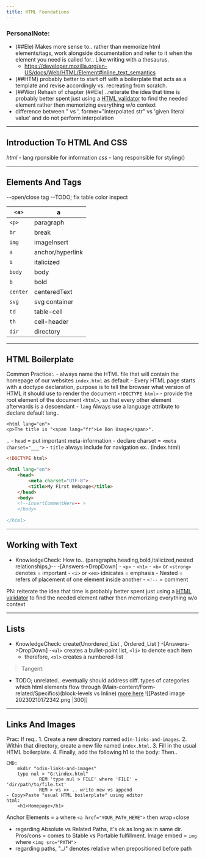 ```yaml
---
title: HTML Foundations
---
```


### PersonalNote:
- (##Ele) Makes more sense to.. rather than memorize html elements/tags, work alongside documentation and refer to it when the element you need is called for.. Like writing with a thesaurus. 
	- https://developer.mozilla.org/en-US/docs/Web/HTML/Element#inline_text_semantics
- (##HTM) probably better to start off with a boilerplate that acts as a template and revise accordingly vs. recreating from scratch. 
- (##Wor) Rehash of chapter (##Ele) ..reiterate the idea that time is probably better spent just using a [HTML validator](https://validator.w3.org/) to find the needed element rather then memorizing everything w/o context 
- difference between " vs ', former="interpolated str" vs 'given literal value' and do not perform interpolation 

---
##  Introduction To HTML And CSS
*html* - lang rponsible for information 
*css* - lang responsible for styling()

---
## Elements And Tags

--open/close tag
--TODO; fix table color inspect

| `<a>`   | a                |
| ------- | ---------------- |
| `<p>`   | paragraph        |
| `br`    | break            |
| `img`   | imageInsert      |
| `a`     | anchor/hyperlink |
| `i`     | italicized       |
| `body` | body |
| `b`    | bold |
|`center` | centeredText       |
| `svg`   | svg container    |
| `td`    | table-cell       |
| `th`    | cell-header      |
| `dir`   | directory        |

---
## HTML Boilerplate
Common Practice:.
	- always name the HTML file that will contain the homepage of our websites `index.html` as default
	- Every HTML page starts with a doctype declaration, purpose is to tell the browser what version of HTML it should use to render the document `<!DOCTYPE html>`
	- provide the root element of the document `<html>`, so that every other element afterwards is a descendant 
	- `lang` Always use a language attribute to declare default lang..  
```
<html lang="en"> 
<p>The title is "<span lang="fr">Le Bon Usage</span>".
```
..
	- `head` = put important meta-information
	-  declare  charset = `<meta charset="___">`
	- `title`  always include for navigation
ex.. (index.html)
```html
<!DOCTYPE html>

<html lang="en">
	<head>
	    <meta charset="UTF-8">
	    <title>My First Webpage</title>
	</head>
	<body>
	<!--insertCommentHere-- >
	</body>
	
</html>
```
---
## Working with Text
- KnowledgeCheck: How to.. (paragraphs,heading,bold,italicized,nested relationships,)-- 
-[Answers->DropDown]
		- `<p>`
		- `<h1>`
		- `<b>` or `<strong>`  denotes = important 
		- `<i>` or  `<em>` idnicates = emphasis 
		- Nested = refers of placement of one element inside another 
		- `<!--` = comment 

PN: reiterate the idea that time is probably better spent just using a [HTML validator](https://validator.w3.org/) to find the needed element rather then memorizing everything w/o context  

---
## Lists
- KnowledgeCheck: create(Unordered_List , Ordered_List )
-[Answers->DropDown]
	 -`<ul>` creates a bullet-point list, `<li>` to denote each item 
	 -  therefore, `<ol>` creates a numbered-list 

> Tangent: 
- TODO; unrelated.. eventually should address diff. types of categories which html elements flow through (Main-content/Form-related/Specifics)(block-levels vs Inline) [more here](https://developer.mozilla.org/en-US/docs/Web/HTML/Content_categories)
![[Pasted image 20230210172342.png |300]]
---
## Links And Images
Prac: If req.. 
	1.  Create a new directory named `odin-links-and-images`.
	2.  Within that directory, create a new file named `index.html`.
	3.  Fill in the usual HTML boilerplate.
	4.  Finally, add the following h1 to the body:
Then.. 
```
CMD: 
	mkdir "odin-links-and-images"
	type nul > "G:\index.html"
			REM 'type nul > FILE' where 'FILE' = 'dir/path/to/file.txt'
			REM > vs >> .. write new vs append
- Copy>Paste "usual HTML boilerplate" using editor 
html:
	<h1>Homepage</h1>
```
Anchor Elements = `a` where `<a href="YOUR_PATH_HERE">` then wrap+close 
- regarding Absolute vs Related Paths, it's ok as long as in same dir. Pros/cons = comes to Stable vs Portable fulfillment. 
Image embed = `img` where `<img src="PATH">`
- regarding paths, "../" denotes relative when prepositioned before path